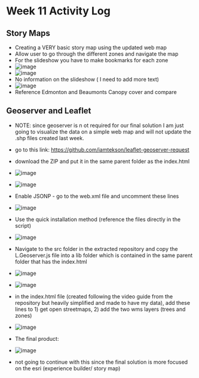 # Week 11 Activity Log

## Story Maps
* Creating a VERY basic story map using the updated web map
* Allow user to go through the different zones and navigate the map
* For the slideshow you  have to make bookmarks for each zone
* ![image](https://user-images.githubusercontent.com/91274079/160676706-35652b71-e5ec-466c-9804-dc22f9286d1a.png)
* ![image](https://user-images.githubusercontent.com/91274079/160676724-9b2893ab-8fc9-4d1c-a1a1-ba90e1fb1461.png)
* No information on the slideshow ( I need to add more text) 
* ![image](https://user-images.githubusercontent.com/91274079/160676956-85e503ac-4ab4-4911-98f2-2d2f3227249d.png)
* Reference Edmonton and Beaumonts Canopy cover and compare


## Geoserver and Leaflet
* NOTE: since geoserver is n ot required for our final solution I am just going to visualize the data on a simple web map and will not update the .shp files created last week. 
* go to this link: https://github.com/iamtekson/leaflet-geoserver-request
* download the ZIP and put it in the same parent folder as the index.html
* ![image](https://user-images.githubusercontent.com/91274079/160677381-12295c68-4555-4652-836d-5672aa2db426.png)
* ![image](https://user-images.githubusercontent.com/91274079/160677395-434c4c49-c781-4f92-93d1-35bac4cccdcf.png)
* Enable JSONP - go to the web.xml file and uncomment these lines
* ![image](https://user-images.githubusercontent.com/91274079/160677487-b290fddc-f522-473d-9f43-eedf9fe286ba.png)
* Use the quick installation method (reference the files directly in the script)
* ![image](https://user-images.githubusercontent.com/91274079/160677611-b1dc8abd-cafc-45a9-b5a1-2fd2a8e11e92.png)
* Navigate to the src folder in the extracted repository and copy the L.Geoserver.js file into a lib folder which is contained in the same parent folder that has the index.html
* ![image](https://user-images.githubusercontent.com/91274079/160677824-6e0a407d-b644-4531-a33f-c5363498c76b.png)
* ![image](https://user-images.githubusercontent.com/91274079/160677832-938c4034-fa41-434a-af63-a6a1499793cd.png)
* in the index.html file (created following the video guide from the repository but heavily simplified and made to have my data), add these lines to 1) get open streetmaps, 2) add the two wms layers (trees and zones)
* ![image](https://user-images.githubusercontent.com/91274079/160678148-eb2b15b7-b556-4639-b752-e49b19e30ba1.png)

* The final product:
* ![image](https://user-images.githubusercontent.com/91274079/160678188-b74c30e5-4192-4a1d-acb5-d63006e002c8.png)

* not going to continue with this since the final solution is more focused on the esri (experience builder/ story map)



